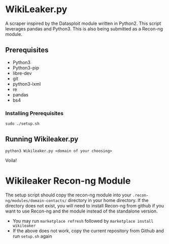 # WikiLeaker.py
A scraper inspired by the Datasploit module written in Python2. This script leverages pandas and Python3. This is also being submitted as a Recon-ng module.


## Prerequisites
+ Python3
+ Python3-pip
+ libre-dev
+ git
+ python3-lxml
+ re
+ pandas
+ bs4

### Installing Prerequisites
`sudo ./setup.sh`

## Running Wikileaker.py
`python3 Wikileaker.py <domain of your choosing>`

Voila!

# Wikileaker Recon-ng Module
The setup script should copy the recon-ng module into your `.recon-ng/modules/domain-contacts/` directory in your home directory. If the directory does not exist, you will need to install Recon-ng from github if you want to use Recon-ng and the module instead of the standalone version.
+ You may run `marketplace refresh` followed by `marketplace install wikileaker`
+ If the above does not work, copy the current repository from Github and run `setup.sh` again
